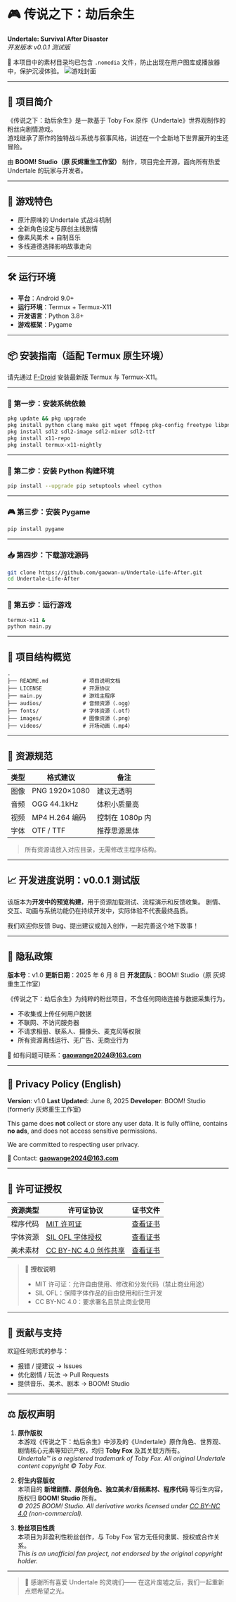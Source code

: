 # 🎮 传说之下：劫后余生  

**Undertale: Survival After Disaster**  
_开发版本 v0.0.1 测试版_

📁 本项目中的素材目录均已包含 `.nomedia` 文件，防止出现在用户图库或播放器中，保护沉浸体验。
![游戏封面](images/background_5.jpg)

---

## 🧭 项目简介

《传说之下：劫后余生》是一款基于 Toby Fox 原作《Undertale》世界观制作的粉丝向剧情游戏。  
游戏继承了原作的独特战斗系统与叙事风格，讲述在一个全新地下世界展开的生还冒险。  

由 **BOOM! Studio（原 灰烬重生工作室）** 制作，项目完全开源，面向所有热爱 Undertale 的玩家与开发者。

---

## 🌟 游戏特色

- 原汁原味的 Undertale 式战斗机制
- 全新角色设定与原创主线剧情
- 像素风美术 + 自制音乐
- 多线道德选择影响故事走向

---

## 🛠️ 运行环境

- **平台**：Android 9.0+
- **运行环境**：Termux + Termux-X11
- **开发语言**：Python 3.8+
- **游戏框架**：Pygame

---

## 📦 安装指南（适配 Termux 原生环境）

请先通过 [F-Droid](https://f-droid.org/) 安装最新版 Termux 与 Termux-X11。

---

### 🧱 第一步：安装系统依赖

```bash
pkg update && pkg upgrade
pkg install python clang make git wget ffmpeg pkg-config freetype libpng libjpeg-turbo
pkg install sdl2 sdl2-image sdl2-mixer sdl2-ttf
pkg install x11-repo
pkg install termux-x11-nightly
```

---

### 🐍 第二步：安装 Python 构建环境

```bash
pip install --upgrade pip setuptools wheel cython
```

---

### 🎮 第三步：安装 Pygame

```bash
pip install pygame
```

---

### 📥 第四步：下载游戏源码

```bash
git clone https://github.com/gaowan-u/Undertale-Life-After.git
cd Undertale-Life-After
```

---

### 🚀 第五步：运行游戏

```bash
termux-x11 &
python main.py
```

---

## 📂 项目结构概览

```plaintext
.
├── README.md           # 项目说明文档
├── LICENSE             # 开源协议
├── main.py             # 游戏主程序
├── audios/             # 音频资源（.ogg）
├── fonts/              # 字体资源（.otf）
├── images/             # 图像资源（.png）
├── videos/             # 开场动画（.mp4）
```

---

## 🎨 资源规范

| 类型 | 格式建议          | 备注         |
| -- | ------------- | ---------- |
| 图像 | PNG 1920×1080 | 建议无透明      |
| 音频 | OGG 44.1kHz   | 体积小质量高     |
| 视频 | MP4 H.264 编码  | 控制在 1080p 内 |
| 字体 | OTF / TTF     | 推荐思源黑体     |

> 所有资源请放入对应目录，无需修改主程序结构。

---

## 📈 开发进度说明：v0.0.1 测试版

该版本为**开发中的预览构建**，用于资源加载测试、流程演示和反馈收集。
剧情、交互、动画与系统功能仍在持续开发中，实际体验不代表最终品质。

我们欢迎你反馈 Bug、提出建议或加入创作，一起完善这个地下故事！

---

## 🔐 隐私政策

**版本号**：v1.0
**更新日期**：2025 年 6 月 8 日
**开发团队**：BOOM! Studio（原 灰烬重生工作室）

《传说之下：劫后余生》为纯粹的粉丝项目，不含任何网络连接与数据采集行为。

- 不收集或上传任何用户数据
- 不联网、不访问服务器
- 不请求相册、联系人、摄像头、麦克风等权限
- 所有资源离线运行、无广告、无商业行为

📧 如有问题可联系：**[gaowange2024@163.com](mailto:gaowange2024@163.com)**

---

## 🔐 Privacy Policy (English)

**Version**: v1.0
**Last Updated**: June 8, 2025
**Developer**: BOOM! Studio (formerly 灰烬重生工作室)

This game does **not** collect or store any user data.
It is fully offline, contains **no ads**, and does not access sensitive permissions.

We are committed to respecting user privacy.

📧 Contact: **[gaowange2024@163.com](mailto:gaowange2024@163.com)**

---

## 📜 许可证授权

| 资源类型   | 许可证协议                          | 证书文件                          |
|------------|-----------------------------------|----------------------------------|
| 程序代码   | [MIT 许可证](LICENSE)              | [查看证书](LICENSE)              |
| 字体资源   | [SIL OFL 字体授权](LICENSES/OFL.txt) | [查看证书](LICENSES/OFL.txt)     |
| 美术素材   | [CC BY-NC 4.0 创作共享](LICENSES/CC-BY-NC-4.0.txt) | [查看证书](LICENSES/CC-BY-NC-4.0.txt) |

> 📌 **授权说明**
>
> - MIT 许可证：允许自由使用、修改和分发代码（禁止商业用途）
> - SIL OFL：保障字体作品的自由使用和衍生开发
> - CC BY-NC 4.0：要求署名且禁止商业使用

---

## 🤝 贡献与支持

欢迎任何形式的参与：

- 报错 / 提建议 → Issues
- 优化剧情 / 玩法 → Pull Requests
- 提供音乐、美术、剧本 → BOOM! Studio

---

## ⚖️ 版权声明

1. **原作版权**  
   本游戏《传说之下：劫后余生》中涉及的《Undertale》原作角色、世界观、剧情核心元素等知识产权，均归 **Toby Fox** 及其关联方所有。  
   _Undertale™ is a registered trademark of Toby Fox. All original Undertale content copyright © Toby Fox._

2. **衍生内容版权**  
   本项目的 **新增剧情、原创角色、独立美术/音频素材、程序代码** 等衍生内容，版权归 **BOOM! Studio** 所有。  
   _© 2025 BOOM! Studio. All derivative works licensed under [CC BY-NC 4.0](LICENSES/CC-BY-NC-4.0.txt) (non-commercial)._

3. **粉丝项目性质**  
   本项目为非盈利性粉丝创作，与 Toby Fox 官方无任何隶属、授权或合作关系。  
   _This is an unofficial fan project, not endorsed by the original copyright holder._

---

> 💬 感谢所有喜爱 Undertale 的灵魂们——
> 在这片废墟之后，我们一起重新点燃希望之光。
